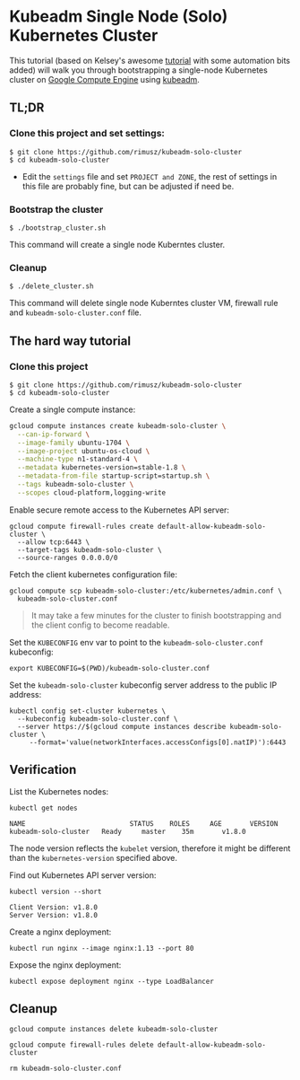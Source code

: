 # Kubeadm Single Node (Solo) Kubernetes Cluster

This tutorial (based on Kelsey's awesome [tutorial](https://github.com/kelseyhightower/kubeadm-solo-cluster) with some automation bits added) will walk you through bootstrapping a single-node Kubernetes cluster on [Google Compute Engine](https://cloud.google.com/compute/) using [kubeadm](https://github.com/kubernetes/kubeadm).


## TL;DR

### Clone this project and set settings:

````
$ git clone https://github.com/rimusz/kubeadm-solo-cluster
$ cd kubeadm-solo-cluster
````
* Edit the `settings` file and set `PROJECT and ZONE`, the rest of settings in this file are probably fine, but can be adjusted if need be.

### Bootstrap the cluster

```
$ ./bootstrap_cluster.sh
```
This command will create a single node Kuberntes cluster.

### Cleanup

```
$ ./delete_cluster.sh
```
This command will delete single node Kuberntes cluster VM, firewall rule and `kubeadm-solo-cluster.conf` file.

## The hard way tutorial

### Clone this project

````
$ git clone https://github.com/rimusz/kubeadm-solo-cluster
$ cd kubeadm-solo-cluster
````

Create a single compute instance:

```bash
gcloud compute instances create kubeadm-solo-cluster \
  --can-ip-forward \
  --image-family ubuntu-1704 \
  --image-project ubuntu-os-cloud \
  --machine-type n1-standard-4 \
  --metadata kubernetes-version=stable-1.8 \
  --metadata-from-file startup-script=startup.sh \
  --tags kubeadm-solo-cluster \
  --scopes cloud-platform,logging-write
```

Enable secure remote access to the Kubernetes API server:

```
gcloud compute firewall-rules create default-allow-kubeadm-solo-cluster \
  --allow tcp:6443 \
  --target-tags kubeadm-solo-cluster \
  --source-ranges 0.0.0.0/0
```

Fetch the client kubernetes configuration file:

```
gcloud compute scp kubeadm-solo-cluster:/etc/kubernetes/admin.conf \
  kubeadm-solo-cluster.conf
```

> It may take a few minutes for the cluster to finish bootstrapping and the client config to become readable.

Set the `KUBECONFIG` env var to point to the `kubeadm-solo-cluster.conf` kubeconfig:

```
export KUBECONFIG=$(PWD)/kubeadm-solo-cluster.conf
```

Set the `kubeadm-solo-cluster` kubeconfig server address to the public IP address:

```
kubectl config set-cluster kubernetes \
  --kubeconfig kubeadm-solo-cluster.conf \
  --server https://$(gcloud compute instances describe kubeadm-solo-cluster \
     --format='value(networkInterfaces.accessConfigs[0].natIP)'):6443
```

## Verification

List the Kubernetes nodes:

```
kubectl get nodes
```
```
NAME                          STATUS    ROLES     AGE       VERSION
kubeadm-solo-cluster   Ready     master    35m       v1.8.0
```

The node version reflects the `kubelet` version, therefore it might be different
than the `kubernetes-version` specified above.

Find out Kubernetes API server version:

```
kubectl version --short
```
```
Client Version: v1.8.0
Server Version: v1.8.0
```

Create a nginx deployment:

```
kubectl run nginx --image nginx:1.13 --port 80
```

Expose the nginx deployment:

```
kubectl expose deployment nginx --type LoadBalancer
```

## Cleanup

```
gcloud compute instances delete kubeadm-solo-cluster
```

```
gcloud compute firewall-rules delete default-allow-kubeadm-solo-cluster
```

```
rm kubeadm-solo-cluster.conf
```
